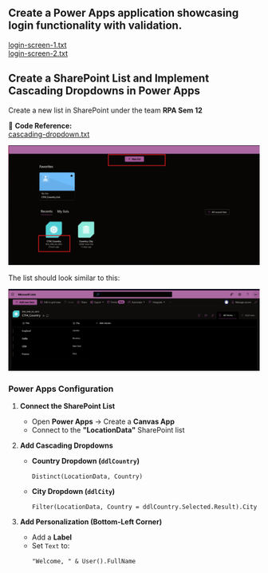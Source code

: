 ## Create a Power Apps application showcasing login functionality with validation. 


[login-screen-1.txt](txt-files/m2/login-1.txt)  
[login-screen-2.txt](txt-files/m2/login-2.txt)

## Create a SharePoint List and Implement Cascading Dropdowns in Power Apps  

Create a new list in SharePoint under the team **RPA Sem 12**  

📌 **Code Reference:**  
[cascading-dropdown.txt](txt-files/m2/cascading-dropdown.txt)  

![alt text](image-24.png)  

The list should look similar to this:  

![alt text](image-25.png)  

### **Power Apps Configuration**  

1. **Connect the SharePoint List**  
   - Open **Power Apps** → Create a **Canvas App**  
   - Connect to the **"LocationData"** SharePoint list  

2. **Add Cascading Dropdowns**  
   - **Country Dropdown (`ddlCountry`)**  
     ```powerapps
     Distinct(LocationData, Country)
     ```  
   - **City Dropdown (`ddlCity`)**  
     ```powerapps
     Filter(LocationData, Country = ddlCountry.Selected.Result).City
     ```  

3. **Add Personalization (Bottom-Left Corner)**  
   - Add a **Label**  
   - Set `Text` to:  
     ```powerapps
     "Welcome, " & User().FullName
     ```  